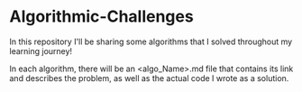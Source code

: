 # Algorithmic-Challenges
In this repository I'll be sharing some algorithms that I solved throughout my learning journey!

In each algorithm, there will be an <algo_Name>.md file that contains its link and describes the problem, as well as the actual code I wrote as a solution.

